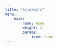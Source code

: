 ```yaml
---
title: "krinkko's"
menu:
    main:
        name: Home
        weight: 1
        params:
            icon: home
---
```

